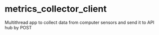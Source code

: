 # metrics_collector_client
Multithread app to collect data from computer sensors and send it to API hub by POST
